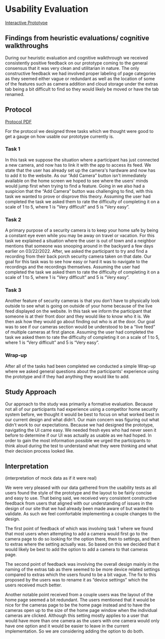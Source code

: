 # Usability Evaluation

[Interactive Prototype](https://xd.adobe.com/view/c3e8889d-0372-4df5-80f5-b2e23250953c-96bb/)

## Findings from heuristic evaluations/ cognitive walkthroughs

During our heuristic evaluation and cognitive walkthrough we received consistently positive feedback on our prototype coming to the general consensus that it was very clean and utilitarian in nature. The only constructive feedback we had involved proper labeling of page categories as they seemed either vague or redundant as well as the location of some of the features such as camera addition and cloud storage under the extras tab being a bit difficult to find so they would likely be moved or have the tab renamed.


## Protocol

[Protocol PDF]([/protocol.pdf](https://github.com/UsabilityEngineering/Open-Source-Security-Camera/blob/main/protocol.pdf)) 

For the protocol we designed three tasks which we thought were good to get a gauge on how usable our prototype currently is. 

### Task 1

In this task we suppose the situation where a participant has just connected a new camera, and now has to link it with the app to access its feed. We state that the user has already set up the camera's hardware and now has to add it to the website. As our “Add Camera” button isn’t immediately available on the home screen we hoped to see where the users' minds would jump first when trying to find a feature. Going in we also had a suspicion that the “Add Camera” button was challenging to find, with this task we wanted to prove or disprove this theory. Assuming the user had completed the task we asked them to rate the difficulty of completing it on a scale of 1 to 5, where 1 is “Very difficult” and 5 is “Very easy”.


### Task 2

A primary purpose of a security camera is to keep your home safe by being a constant eye even while you may be away on travel or vacation. For this task we explained a situation where the user is out of town and a neighbor mentions that someone was snooping around in the backyard a few days earlier on 03/22/2022. After, we asked the participant to try and find a recording from their back porch security camera taken on that date. Our goal for this task was to see how easy or hard it was to navigate to the recordings and the recordings themselves. Assuming the user had completed the task we asked them to rate the difficulty of completing it on a scale of 1 to 5, where 1 is “Very difficult” and 5 is “Very easy”.

### Task 3

Another feature of security cameras is that you don’t have to physically look outside to see what is going on outside of your home because of the live feed displayed on the website. In this task we inform the participant that someone is at their front door and they would like to know who it is. We then ask how they would go about finding out who is at the door. Our goal was to see if our cameras section would be understood to be a “live feed” of multiple cameras at first glance. Assuming the user had completed the task we asked them to rate the difficulty of completing it on a scale of 1 to 5, where 1 is “Very difficult” and 5 is “Very easy”.

### Wrap-up


After all of the tasks had been completed we conducted a simple Wrap-up where we asked general questions about the participants' experience using the prototype and if they had anything they would like to add. 


## Study Approach

Our approach to the study was primarily a formative evaluation. Because not all of our participants had experience using a competitor home security system before, we thought it would be best to focus on what worked best in our current design and what didn’t. Our main concern was figuring out what didn’t work to our expectations. Because we had designed the prototype, navigating the UI came easy. We needed fresh eyes who had never seen it before to determine if our UI was actually as usable as we had hoped. In order to gain the most information possible we urged the participants to think aloud during the test to understand what they were thinking and what their decision process looked like. 


## Interpretation

(interpretation of mock data as if it were real)

We were very pleased with our data gathered from the usability tests as all users found the style of the prototype and the layout to be fairly concise and easy to use. That being said, we received very consistent constructive feedback from users that aligned with our understanding of issues in the design of our site that we had already been made aware of but wanted to validate. As such we feel comfortable implementing a couple changes to the design. 

The first point of feedback of which was involving task 1 where we found that most users when attempting to add a camera would first go to the camera page to do so looking for the option there, then to settings, and then to extras where the setting actually was. So based on this we decided that it would likely be best to add the option to add a camera to that cameras page.

The second point of feedback was involving the overall design mainly in the naming of the extras tab as there seemed to be more device related settings compared to extras which the users found to be a bit vague. The fix to this proposed by the users was to rename it as “device settings” which the users received much better.

Another notable point received from a couple users was the layout of the home page seemed a bit redundant. The users mentioned that it would be nice for the cameras page to be the home page instead and to have the cameras open up to the size of the home page window when the individual cameras are clicked. Although this setting mostly applies to a user that would have more than one camera as the users with one camera would only have one option and it would be easier to leave in the current implementation. So we are considering adding the option to do both.

